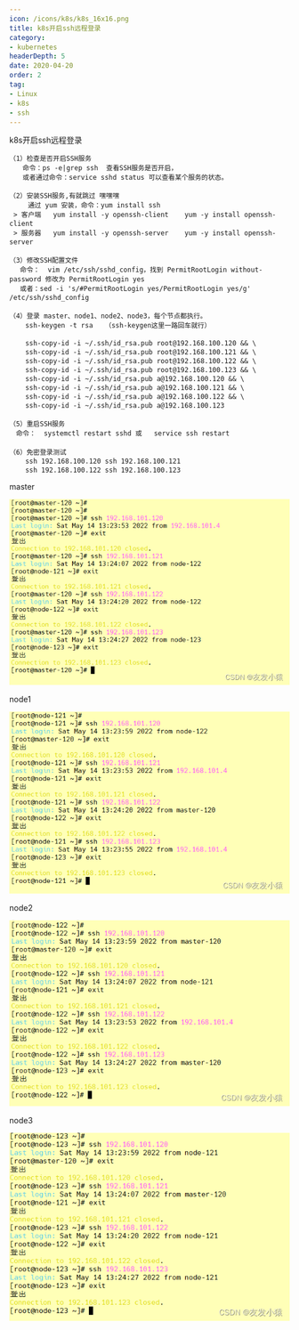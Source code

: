 ```yaml
---
icon: /icons/k8s/k8s_16x16.png
title: k8s开启ssh远程登录
category: 
- kubernetes
headerDepth: 5
date: 2020-04-20
order: 2
tag:
- Linux
- k8s
- ssh
---
```


k8s开启ssh远程登录

<!-- more -->

```shell
（1）检查是否开启SSH服务 
　　命令：ps -e|grep ssh  查看SSH服务是否开启，
　　或者通过命令：service sshd status 可以查看某个服务的状态。

（2）安装SSH服务,有就跳过 嘿嘿嘿
 　  通过 yum 安装，命令：yum install ssh
 > 客户端   yum install -y openssh-client	  yum -y install openssh-client
 > 服务器   yum install -y openssh-server	  yum -y install openssh-server
	
（3）修改SSH配置文件
 　命令：  vim /etc/ssh/sshd_config，找到 PermitRootLogin without-password 修改为 PermitRootLogin yes
 　或者：sed -i 's/#PermitRootLogin yes/PermitRootLogin yes/g' /etc/ssh/sshd_config

（4）登录 master、node1、node2、node3，每个节点都执行。
    ssh-keygen -t rsa	（ssh-keygen这里一路回车就行）
    
    ssh-copy-id -i ~/.ssh/id_rsa.pub root@192.168.100.120 && \
    ssh-copy-id -i ~/.ssh/id_rsa.pub root@192.168.100.121 && \
    ssh-copy-id -i ~/.ssh/id_rsa.pub root@192.168.100.122 && \
    ssh-copy-id -i ~/.ssh/id_rsa.pub root@192.168.100.123 && \
    ssh-copy-id -i ~/.ssh/id_rsa.pub a@192.168.100.120 && \
    ssh-copy-id -i ~/.ssh/id_rsa.pub a@192.168.100.121 && \
    ssh-copy-id -i ~/.ssh/id_rsa.pub a@192.168.100.122 && \
    ssh-copy-id -i ~/.ssh/id_rsa.pub a@192.168.100.123

（5）重启SSH服务
　命令：  systemctl restart sshd 或   service ssh restart
　
（6）免密登录测试
	ssh 192.168.100.120 ssh 192.168.100.121
	ssh 192.168.100.122 ssh 192.168.100.123
```

master

![master](./ssh.assets/d10c357be7044003aebaf7355e8e1aca.png)

node1

![node1](./ssh.assets/22fc1c3113014095a2d21c3d8a912359.png)


node2

![node2](./ssh.assets/8cf73152a78f4f75aeefa52df0a101b3.png)

node3

![node3](./ssh.assets/723c5657a5bb4f9cbbf1adf1434fc759.png)
